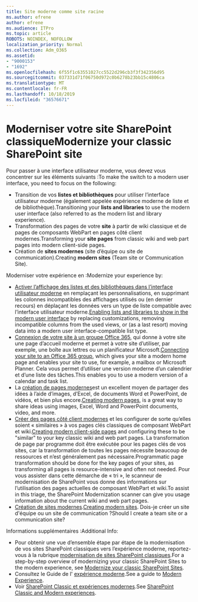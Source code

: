 ```yaml
---
title: Site moderne comme site racine
ms.author: efrene
author: efrene
ms.audience: ITPro
ms.topic: article
ROBOTS: NOINDEX, NOFOLLOW
localization_priority: Normal
ms.collection: Adm_O365
ms.assetid:
- "9000153"
- "1692"
ms.openlocfilehash: 6f55f1c63551027cc5522d296cb3f3f342356d95
ms.sourcegitcommit: 037331d71f06750d972c0b6278b23bb15c4806ca
ms.translationtype: MT
ms.contentlocale: fr-FR
ms.lasthandoff: 10/18/2019
ms.locfileid: "36576671"
---
```

# <a name="modernize-your-classic-sharepoint-site"></a><span data-ttu-id="02977-102">Moderniser votre site SharePoint classique</span><span class="sxs-lookup"><span data-stu-id="02977-102">Modernize your classic SharePoint site</span></span>

<span data-ttu-id="02977-103">Pour passer à une interface utilisateur moderne, vous devez vous concentrer sur les éléments suivants :</span><span class="sxs-lookup"><span data-stu-id="02977-103">To make the switch to a modern user interface, you need to focus on the following:</span></span>

- <span data-ttu-id="02977-104">Transition de vos **listes et bibliothèques** pour utiliser l’interface utilisateur moderne (également appelée expérience moderne de liste et de bibliothèque).</span><span class="sxs-lookup"><span data-stu-id="02977-104">Transitioning your **lists and libraries** to use the modern user interface (also referred to as the modern list and library experience).</span></span>
- <span data-ttu-id="02977-105">Transformation des pages de votre **site** à partir de wiki classique et de pages de composants WebPart en pages côté client modernes.</span><span class="sxs-lookup"><span data-stu-id="02977-105">Transforming your **site pages** from classic wiki and web part pages into modern client-side pages.</span></span>
- <span data-ttu-id="02977-106">Création de **sites modernes** (site d’équipe ou site de communication).</span><span class="sxs-lookup"><span data-stu-id="02977-106">Creating **modern sites** (Team site or Communication Site).</span></span>

<span data-ttu-id="02977-107">Moderniser votre expérience en :</span><span class="sxs-lookup"><span data-stu-id="02977-107">Modernize your experience by:</span></span>
- <span data-ttu-id="02977-108">[Activer l’affichage des listes et des bibliothèques dans l’interface utilisateur moderne](https://docs.microsoft.com/sharepoint/dev/transform/modernize-userinterface-lists-and-libraries) en remplaçant les personnalisations, en supprimant les colonnes incompatibles des affichages utilisés ou (en dernier recours) en déplaçant les données vers un type de liste compatible avec l’interface utilisateur moderne.</span><span class="sxs-lookup"><span data-stu-id="02977-108">[Enabling lists and libraries to show in the modern user interface](https://docs.microsoft.com/sharepoint/dev/transform/modernize-userinterface-lists-and-libraries) by replacing customizations, removing incompatible columns from the used views, or (as a last resort) moving data into a modern user interface-compatible list type.</span></span>
- <span data-ttu-id="02977-109">[Connexion de votre site à un groupe Office 365](https://docs.microsoft.com/sharepoint/dev/transform/modernize-connect-to-office365-group), qui donne à votre site une page d’accueil moderne et permet à votre site d’utiliser, par exemple, une boîte aux lettres ou un planificateur Microsoft.</span><span class="sxs-lookup"><span data-stu-id="02977-109">[Connecting your site to an Office 365 group](https://docs.microsoft.com/sharepoint/dev/transform/modernize-connect-to-office365-group), which gives your site a modern home page and enables your site to use, for example, a mailbox or Microsoft Planner.</span></span> <span data-ttu-id="02977-110">Cela vous permet d’utiliser une version moderne d’un calendrier et d’une liste des tâches.</span><span class="sxs-lookup"><span data-stu-id="02977-110">This enables you to use a modern version of a calendar and task list.</span></span>
- <span data-ttu-id="02977-111">La [création de pages modernes](https://support.office.com/article/create-and-use-modern-pages-on-a-sharepoint-site-b3d46deb-27a6-4b1e-87b8-df851e503dec)est un excellent moyen de partager des idées à l’aide d’images, d’Excel, de documents Word et PowerPoint, de vidéos, et bien plus encore.</span><span class="sxs-lookup"><span data-stu-id="02977-111">[Creating modern pages](https://support.office.com/article/create-and-use-modern-pages-on-a-sharepoint-site-b3d46deb-27a6-4b1e-87b8-df851e503dec), is a great way to share ideas using images, Excel, Word and PowerPoint documents, video, and more.</span></span>
- <span data-ttu-id="02977-112">[Créer des pages côté client modernes](https://docs.microsoft.com/sharepoint/dev/transform/modernize-userinterface-site-pages) et les configurer de sorte qu’elles soient « similaires » à vos pages clés classiques de composant WebPart et wiki.</span><span class="sxs-lookup"><span data-stu-id="02977-112">[Creating modern client-side pages](https://docs.microsoft.com/sharepoint/dev/transform/modernize-userinterface-site-pages) and configuring these to be "similar" to your key classic wiki and web part pages.</span></span> <span data-ttu-id="02977-113">La transformation de page par programme doit être exécutée pour les pages clés de vos sites, car la transformation de toutes les pages nécessite beaucoup de ressources et n’est généralement pas nécessaire.</span><span class="sxs-lookup"><span data-stu-id="02977-113">Programmatic page transformation should be done for the key pages of your sites, as transforming all pages is resource-intensive and often not needed.</span></span> <span data-ttu-id="02977-114">Pour vous assister dans cette démarche de « tri », le scanneur de modernisation de SharePoint vous donne des informations sur l’utilisation des pages actuelles de composant WebPart et wiki.</span><span class="sxs-lookup"><span data-stu-id="02977-114">To assist in this triage, the SharePoint Modernization scanner can give you usage information about the current wiki and web part pages.</span></span>
- <span data-ttu-id="02977-115">[Création de sites modernes](https://support.office.com/article/create-a-team-site-in-sharepoint-ef10c1e7-15f3-42a3-98aa-b5972711777d).</span><span class="sxs-lookup"><span data-stu-id="02977-115">[Creating modern sites](https://support.office.com/article/create-a-team-site-in-sharepoint-ef10c1e7-15f3-42a3-98aa-b5972711777d).</span></span> <span data-ttu-id="02977-116">Dois-je créer un site d'équipe ou un site de communication ?</span><span class="sxs-lookup"><span data-stu-id="02977-116">Should I create a team site or a communication site?</span></span>

<span data-ttu-id="02977-117">Informations supplémentaires :</span><span class="sxs-lookup"><span data-stu-id="02977-117">Additional Info:</span></span> 
- <span data-ttu-id="02977-118">Pour obtenir une vue d’ensemble étape par étape de la modernisation de vos sites SharePoint classiques vers l’expérience moderne, reportez-vous à la rubrique [modernisation de sites SharePoint classiques](https://docs.microsoft.com/sharepoint/dev/transform/modernize-classic-sites).</span><span class="sxs-lookup"><span data-stu-id="02977-118">For a step-by-step overview of modernizing your classic SharePoint Sites to the modern experience, see [Modernize your classic SharePoint Sites](https://docs.microsoft.com/sharepoint/dev/transform/modernize-classic-sites).</span></span>
- <span data-ttu-id="02977-119">Consultez le Guide de l' [expérience moderne](https://docs.microsoft.com/sharepoint/guide-to-sharepoint-modern-experience).</span><span class="sxs-lookup"><span data-stu-id="02977-119">See a guide to [Modern Experience](https://docs.microsoft.com/sharepoint/guide-to-sharepoint-modern-experience).</span></span>
- <span data-ttu-id="02977-120">Voir [SharePoint Classic et expériences modernes](https://support.office.com/article/sharepoint-classic-and-modern-experiences-5725c103-505d-4a6e-9350-300d3ec7d73f).</span><span class="sxs-lookup"><span data-stu-id="02977-120">See [SharePoint Classic and Modern experiences](https://support.office.com/article/sharepoint-classic-and-modern-experiences-5725c103-505d-4a6e-9350-300d3ec7d73f).</span></span> 




